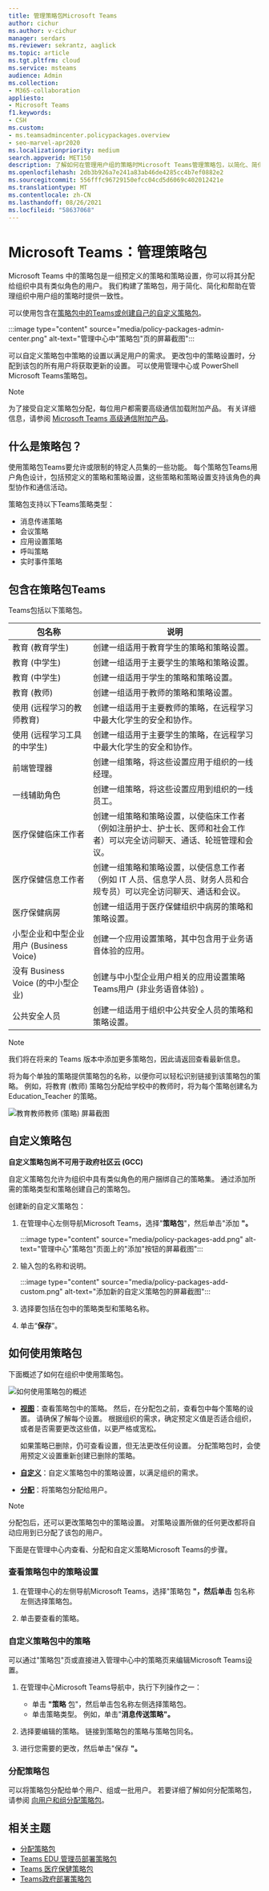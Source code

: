 ```yaml
---
title: 管理策略包Microsoft Teams
author: cichur
ms.author: v-cichur
manager: serdars
ms.reviewer: sekrantz, aaglick
ms.topic: article
ms.tgt.pltfrm: cloud
ms.service: msteams
audience: Admin
ms.collection:
- M365-collaboration
appliesto:
- Microsoft Teams
f1.keywords:
- CSH
ms.custom:
- ms.teamsadmincenter.policypackages.overview
- seo-marvel-apr2020
ms.localizationpriority: medium
search.appverid: MET150
description: 了解如何在管理用户组的策略时Microsoft Teams管理策略包，以简化、简化和帮助提供一致性。
ms.openlocfilehash: 2db3b926a7e241a83ab46de4285cc4b7ef0882e2
ms.sourcegitcommit: 556fffc96729150efcc04cd5d6069c402012421e
ms.translationtype: MT
ms.contentlocale: zh-CN
ms.lasthandoff: 08/26/2021
ms.locfileid: "58637068"
---
```

# <a name="microsoft-teams-manage-policy-packages"></a>Microsoft Teams：管理策略包

Microsoft Teams 中的策略包是一组预定义的策略和策略设置，你可以将其分配给组织中具有类似角色的用户。 我们构建了策略包，用于简化、简化和帮助在管理组织中用户组的策略时提供一致性。  

可以使用包含在[策略包中的Teams](#policy-packages-included-in-teams)[或创建自己的自定义策略包](#custom-policy-packages)。

:::image type="content" source="media/policy-packages-admin-center.png" alt-text="管理中心中"策略包"页的屏幕截图":::

可以自定义策略包中策略的设置以满足用户的需求。 更改包中的策略设置时，分配到该包的所有用户将获取更新的设置。 可以使用管理中心或 PowerShell Microsoft Teams策略包。

> [!NOTE]
> 为了接受自定义策略包分配，每位用户都需要高级通信加载附加产品。 有关详细信息，请参阅 [Microsoft Teams 高级通信附加产品](/microsoftteams/teams-add-on-licensing/advanced-communications)。

## <a name="what-is-a-policy-package"></a>什么是策略包？

使用策略包Teams要允许或限制的特定人员集的一些功能。 每个策略包Teams用户角色设计，包括预定义的策略和策略设置，这些策略和策略设置支持该角色的典型协作和通信活动。

策略包支持以下Teams策略类型：

- 消息传递策略
- 会议策略
- 应用设置策略
- 呼叫策略
- 实时事件策略

## <a name="policy-packages-included-in-teams"></a>包含在策略包Teams

Teams包括以下策略包。

| 包名称 | 说明 |
|---------|---------|
|教育 (教育学生)     |创建一组适用于教育学生的策略和策略设置。|
|教育 (中学生)    |创建一组适用于主要学生的策略和策略设置。|
|教育 (中学生)     |创建一组适用于学生的策略和策略设置。         |
|教育 (教师)     |创建一组适用于教师的策略和策略设置。      |
|使用 (远程学习的教师教育)     |创建一组适用于主要教师的策略，在远程学习中最大化学生的安全和协作。      |
|使用 (远程学习工具的中学生)     |创建一组适用于主要学生的策略，在远程学习中最大化学生的安全和协作。      |
|前端管理器 |创建一组策略，将这些设置应用于组织的一线经理。 |
|一线辅助角色 |创建一组策略，将这些设置应用到组织的一线员工。 |
|医疗保健临床工作者  |创建一组策略和策略设置，以使临床工作者（例如注册护士、护士长、医师和社会工作者）可以完全访问聊天、通话、轮班管理和会议。 |
|医疗保健信息工作者  |创建一组策略和策略设置，以使信息工作者（例如 IT 人员、信息学人员、财务人员和合规专员）可以完全访问聊天、通话和会议。|
|医疗保健病房  |创建一组适用于医疗保健组织中病房的策略和策略设置。|
|小型企业和中型企业用户 (Business Voice)  |创建一个应用设置策略，其中包含用于业务语音体验的应用。|
|没有 Business Voice (的中小型企业)  |创建与中小型企业用户相关的应用设置策略Teams用户 (非业务语音体验) 。
|公共安全人员   |创建一组适用于组织中公共安全人员的策略和策略设置。|

> [!NOTE]
> 我们将在将来的 Teams 版本中添加更多策略包，因此请返回查看最新信息。  

将为每个单独的策略提供策略包的名称，以便你可以轻松识别链接到该策略包的策略。
例如，将教育 (教师) 策略包分配给学校中的教师时，将为每个策略创建名为 Education_Teacher 的策略。

![教育教师教师 (策略) 屏幕截图](media/policy-packages-education_teacher.png)

## <a name="custom-policy-packages"></a>自定义策略包

**自定义策略包尚不可用于政府社区云 (GCC)**

自定义策略包允许为组织中具有类似角色的用户捆绑自己的策略集。 通过添加所需的策略类型和策略创建自己的策略包。

创建新的自定义策略包：

1. 在管理中心左侧导航Microsoft Teams，选择"**策略包**"，然后单击"添加 **"。**

    :::image type="content" source="media/policy-packages-add.png" alt-text="管理中心"策略包"页面上的"添加"按钮的屏幕截图":::

2. 输入包的名称和说明。

    :::image type="content" source="media/policy-packages-add-custom.png" alt-text="添加新的自定义策略包的屏幕截图":::

3. 选择要包括在包中的策略类型和策略名称。

4. 单击“**保存**”。

## <a name="how-to-use-policy-packages"></a>如何使用策略包

下面概述了如何在组织中使用策略包。

![如何使用策略包的概述](media/manage-policy-packages-overview.png)

- **[视图](#view-the-settings-of-a-policy-in-a-policy-package)**：查看策略包中的策略。 然后，在分配包之前，查看包中每个策略的设置。 请确保了解每个设置。 根据组织的需求，确定预定义值是否适合组织，或者是否需要更改这些值，以更严格或宽松。

    如果策略已删除，仍可查看设置，但无法更改任何设置。 分配策略包时，会使用预定义设置重新创建已删除的策略。

- **[自定义](#customize-policies-in-a-policy-package)**：自定义策略包中的策略设置，以满足组织的需求。

- **[分配](#assign-a-policy-package)**：将策略包分配给用户。  

> [!NOTE]
> 分配包后，还可以更改策略包中的策略设置。 对策略设置所做的任何更改都将自动应用到已分配了该包的用户。

下面是在管理中心内查看、分配和自定义策略Microsoft Teams的步骤。

### <a name="view-the-settings-of-a-policy-in-a-policy-package"></a>查看策略包中的策略设置

1. 在管理中心的左侧导航Microsoft Teams，选择"策略包 **"，然后单击** 包名称左侧选择策略包。

2. 单击要查看的策略。

### <a name="customize-policies-in-a-policy-package"></a>自定义策略包中的策略

可以通过"策略包"页或直接进入管理中心中的策略页来编辑Microsoft Teams设置。

1. 在管理中心Microsoft Teams导航中，执行下列操作之一：
    - 单击 **"策略** 包"，然后单击包名称左侧选择策略包。
    - 单击策略类型。  例如，单击"**消息传送策略"。**

2. 选择要编辑的策略。 链接到策略包的策略与策略包同名。

3. 进行您需要的更改，然后单击"保存 **"。**

### <a name="assign-a-policy-package"></a>分配策略包

可以将策略包分配给单个用户、组或一批用户。 若要详细了解如何分配策略包，请参阅 [向用户和组分配策略包](assign-policy-packages.md)。

## <a name="related-topics"></a>相关主题

- [分配策略包](assign-policy-packages.md)
- [Teams EDU 管理员部署策略包](policy-packages-edu.md)
- [Teams 医疗保健策略包](policy-packages-healthcare.md)
- [Teams政府部署策略包](policy-packages-gov.md)
